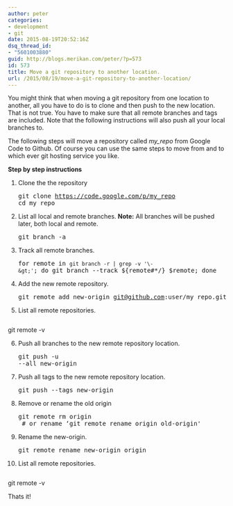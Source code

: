 ```yaml
---
author: peter
categories:
- development
- git
date: 2015-08-19T20:52:16Z
dsq_thread_id:
- "5601003880"
guid: http://blogs.merikan.com/peter/?p=573
id: 573
title: Move a git repository to another location.
url: /2015/08/19/move-a-git-repository-to-another-location/
---
```


<div>
  <p>
    You might think that when moving a git repository from one location to another, all you have to do is to clone and then push to the new location. That is not true. You have to make sure that all remote branches and tags are included. Note that the following instructions will also push all your local branches to.
  </p>
</div>

<div>
  <p>
    The following steps will move a repository called <em>my_repo</em> from Google Code to Github. Of course you can use the same steps to move from and to which ever git hosting service you like.
  </p>
</div>

<div>
  <strong>Step by step instructions</strong>
</div>

<div>
</div>

  1. Clone the the repository <pre class="brush: bash; title: ; notranslate" title="">git clone https://code.google.com/p/my_repo
cd my_repo
</pre>

  2. List all local and remote branches. **Note:** All branches will be pushed later, both local and remote. <pre class="brush: bash; title: ; notranslate" title="">git branch -a
</pre>

  3. Track all remote branches. <pre class="brush: bash; title: ; notranslate" title="">for remote in `git branch -r | grep -v '\-&gt;'`; do git branch --track ${remote#*/} $remote; done
</pre>

  4. Add the new remote repository. <pre class="brush: bash; title: ; notranslate" title="">git remote add new-origin git@github.com:user/my_repo.git
</pre>

  5. <div>
      <p>
        List all remote repositories.
      </p>
      
      <pre class="brush: bash; title: ; notranslate" title="">
git remote -v
</pre>
    </div>

  6. Push all branches to the new remote repository location. <pre class="brush: bash; title: ; notranslate" title="">git push -u --all new-origin
</pre>

  7. Push all tags to the new remote repository location. <pre class="brush: bash; title: ; notranslate" title="">git push --tags new-origin
</pre>

  8. Remove or rename the old origin <pre class="brush: bash; title: ; notranslate" title="">git remote rm origin  # or rename ‘git remote rename origin old-origin'
</pre>

  9. Rename the new-origin. <pre class="brush: bash; title: ; notranslate" title="">git remote rename new-origin origin
</pre>

 10. <div>
      <div>
        <p>
          List all remote repositories.
        </p>
        
        <pre class="brush: bash; title: ; notranslate" title="">
git remote -v
</pre>
      </div>
    </div>

<div>
  Thats it!
</div>